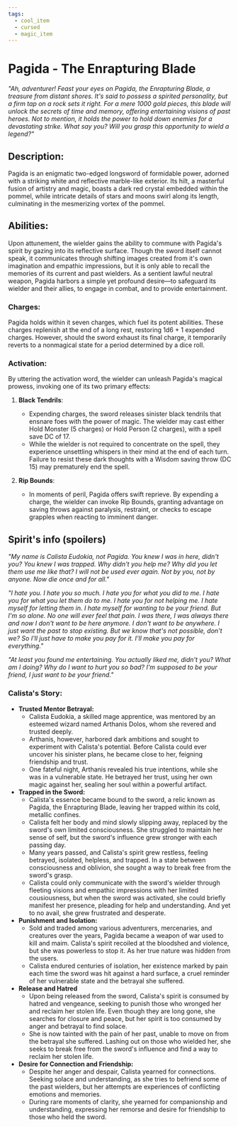 ```yaml
---
tags:
  - cool_item
  - cursed
  - magic_item
---
```

# Pagida - The Enrapturing Blade

*"Ah, adventurer! Feast your eyes on Pagida, the Enrapturing Blade, a treasure from distant shores. It's said to possess a spirited personality, but a firm tap on a rock sets it right. For a mere 1000 gold pieces, this blade will unlock the secrets of time and memory, offering entertaining visions of past heroes. Not to mention, it holds the power to hold down enemies for a devastating strike. What say you? Will you grasp this opportunity to wield a legend?"*

## Description:
Pagida is an enigmatic two-edged longsword of formidable power, adorned with a striking white and reflective marble-like exterior. Its hilt, a masterful fusion of artistry and magic, boasts a dark red crystal embedded within the pommel, while intricate details of stars and moons swirl along its length, culminating in the mesmerizing vortex of the pommel.

## Abilities:
Upon attunement, the wielder gains the ability to commune with Pagida's spirit by gazing into its reflective surface. Though the sword itself cannot speak, it communicates through shifting images created from it's own imagination and empathic impressions, but it is only able to recall the memories of its current and past wielders. As a sentient lawful neutral weapon, Pagida harbors a simple yet profound desire—to safeguard its wielder and their allies, to engage in combat, and to provide entertainment.

### Charges:
Pagida holds within it seven charges, which fuel its potent abilities. These charges replenish at the end of a long rest, restoring 1d6 + 1 expended charges. However, should the sword exhaust its final charge, it temporarily reverts to a nonmagical state for a period determined by a dice roll.

### Activation:
By uttering the activation word, the wielder can unleash Pagida's magical prowess, invoking one of its two primary effects:

1. **Black Tendrils**: 
   - Expending charges, the sword releases sinister black tendrils that ensnare foes with the power of magic. The wielder may cast either Hold Monster (5 charges) or Hold Person (2 charges), with a spell save DC of 17. 
   - While the wielder is not required to concentrate on the spell, they experience unsettling whispers in their mind at the end of each turn. Failure to resist these dark thoughts with a Wisdom saving throw (DC 15) may prematurely end the spell.

2. **Rip Bounds**: 
   - In moments of peril, Pagida offers swift reprieve. By expending a charge, the wielder can invoke Rip Bounds, granting advantage on saving throws against paralysis, restraint, or checks to escape grapples when reacting to imminent danger.

## Spirit's info (spoilers)
*"My name is Calista Eudokia, not Pagida. You knew I was in here, didn't you? You knew I was trapped. Why didn't you help me? Why did you let them use me like that? I will not be used ever again. Not by you, not by anyone. Now die once and for all."*

*"I hate you. I hate you so much. I hate you for what you did to me. I hate you for what you let them do to me. I hate you for not helping me. I hate myself for letting them in. I hate myself for wanting to be your friend. But I'm so alone. No one will ever feel that pain. I was there, I was always there and now I don't want to be here anymore. I don't want to be anywhere. I just want the past to stop existing. But we know that's not possible, don't we? So I'll just have to make you pay for it. I'll make you pay for everything."* 

*"At least you found me entertaining. You actually liked me, didn't you? What am I doing? Why do I want to hurt you so bad? I'm supposed to be your friend, I just want to be your friend."*

### Calista's Story:

- **Trusted Mentor Betrayal:**
    - Calista Eudokia, a skilled mage apprentice, was mentored by an esteemed wizard named Arthanis Dolos, whom she revered and trusted deeply.
    - Arthanis, however, harbored dark ambitions and sought to experiment with Calista's potential. Before Calista could ever uncover his sinister plans, he became close to her, feigning friendship and trust.
    - One fateful night, Arthanis revealed his true intentions, while she was in a vulnerable state. He betrayed her trust, using her own magic against her, sealing her soul within a powerful artifact.
- **Trapped in the Sword:**
    - Calista's essence became bound to the sword, a relic known as Pagida, the Enrapturing Blade, leaving her trapped within its cold, metallic confines.
    - Calista felt her body and mind slowly slipping away, replaced by the sword's own limited consciousness. She struggled to maintain her sense of self, but the sword's influence grew stronger with each passing day.
    - Many years passed, and Calista's spirit grew restless, feeling betrayed, isolated, helpless, and trapped. In a state between consciousness and oblivion, she sought a way to break free from the sword's grasp.
    - Calista could only communicate with the sword's wielder through fleeting visions and empathic impressions with her limited cousiousness, but when the sword was activated, she could briefly manifest her presence, pleading for help and understanding. And yet to no avail, she grew frustrated and desperate.
- **Punishment and Isolation:**
    - Sold and traded among various adventurers, mercenaries, and creatures over the years, Pagida became a weapon of war used to kill and maim. Calista's spirit recoiled at the bloodshed and violence, but she was powerless to stop it. As her true nature was hidden from the users.
    - Calista endured centuries of isolation, her existence marked by pain each time the sword was hit against a hard surface, a cruel reminder of her vulnerable state and the betrayal she suffered.
- **Release and Hatred**
  - Upon being released from the sword, Calista's spirit is consumed by hatred and vengeance, seeking to punish those who wronged her and reclaim her stolen life. Even though they are long gone, she searches for closure and peace, but her spirit is too consumed by anger and betrayal to find solace.
  - She is now tainted with the pain of her past, unable to move on from the betrayal she suffered. Lashing out on those who wielded her, she seeks to break free from the sword's influence and find a way to reclaim her stolen life.
- **Desire for Connection and Friendship:**
    - Despite her anger and despair, Calista yearned for connections. Seeking solace and understanding, as she tries to befriend some of the past wielders, but her attempts are experiences of conflicting emotions and memories.
    - During rare moments of clarity, she yearned for companionship and understanding, expressing her remorse and desire for friendship to those who held the sword.
